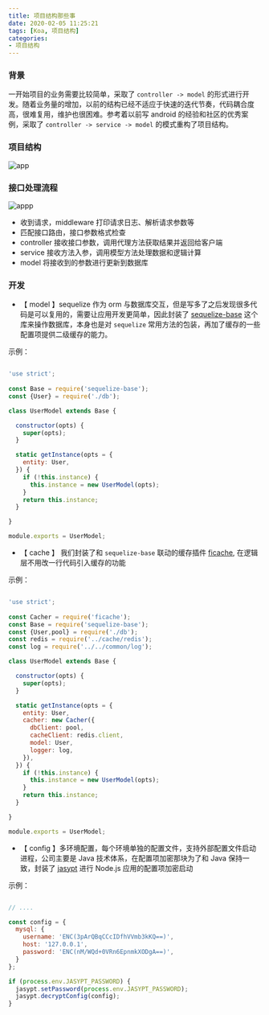 ```yaml
---
title: 项目结构那些事
date: 2020-02-05 11:25:21
tags: [Koa, 项目结构]
categories: 
- 项目结构
---
```


### 背景
一开始项目的业务需要比较简单，采取了 `controller -> model` 的形式进行开发。随着业务量的增加，以前的结构已经不适应于快速的迭代节奏，代码耦合度高，很难复用，维护也很困难。参考着以前写 android 的经验和社区的优秀案例，采取了 `controller -> service -> model` 的模式重构了项目结构。

### 项目结构

![app](https://raw.githubusercontent.com/rickyes/rickyes.github.io/master/image/app.png)

### 接口处理流程

![appp](https://raw.githubusercontent.com/rickyes/rickyes.github.io/master/image/appp.png)

- 收到请求，middleware 打印请求日志、解析请求参数等
- 匹配接口路由，接口参数格式检查
- controller 接收接口参数，调用代理方法获取结果并返回给客户端
- service 接收方法入参，调用模型方法处理数据和逻辑计算
- model 将接收到的参数进行更新到数据库

### 开发
- 【 model 】sequelize 作为 orm 与数据库交互，但是写多了之后发现很多代码是可以复用的，需要让应用开发更简单，因此封装了 [sequelize-base](https://www.npmjs.com/package/sequelize-base) 这个库来操作数据库，本身也是对 `sequelize` 常用方法的包装，再加了缓存的一些配置项提供二级缓存的能力。

示例：

``` js

'use strict';
 
const Base = require('sequelize-base');
const {User} = require('./db');

class UserModel extends Base {

  constructor(opts) {
    super(opts);
  }

  static getInstance(opts = {
    entity: User,
  }) {
    if (!this.instance) {
      this.instance = new UserModel(opts);
    }
    return this.instance;
  }

}

module.exports = UserModel;
```

- 【 cache 】 我们封装了和 `sequelize-base` 联动的缓存插件 [ficache](https://www.npmjs.com/package/ficache), 在逻辑层不用改一行代码引入缓存的功能

示例：

``` js

'use strict';
 
const Cacher = require('ficache');
const Base = require('sequelize-base');
const {User,pool} = require('./db');
const redis = require('../cache/redis');
const log = require('../../common/log');

class UserModel extends Base {

  constructor(opts) {
    super(opts);
  }

  static getInstance(opts = {
    entity: User,
    cacher: new Cacher({
      dbClient: pool,
      cacheClient: redis.client,
      model: User,
      logger: log,
    }),
  }) {
    if (!this.instance) {
      this.instance = new UserModel(opts);
    }
    return this.instance;
  }

}

module.exports = UserModel;
```

- 【 config 】多环境配置，每个环境单独的配置文件，支持外部配置文件启动进程，公司主要是 Java 技术体系，在配置项加密那块为了和 Java 保持一致，封装了 [jasypt](https://www.npmjs.com/package/jasypt) 进行 Node.js 应用的配置项加密启动

示例：

``` js

// ....

const config = {
  mysql: {
    username: 'ENC(3pArQBqCCcIDfhVVmb3kKQ==)',
    host: '127.0.0.1',
    password: 'ENC(nM/WQd+0VRn6EpnmkXODgA==)',
  }
};

if (process.env.JASYPT_PASSWORD) {
  jasypt.setPassword(process.env.JASYPT_PASSWORD);
  jasypt.decryptConfig(config);
}
```